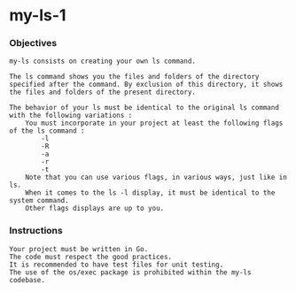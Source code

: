 # my-ls-1

### Objectives

    my-ls consists on creating your own ls command.

    The ls command shows you the files and folders of the directory specified after the command. By exclusion of this directory, it shows the files and folders of the present directory.

    The behavior of your ls must be identical to the original ls command with the following variations :
        You must incorporate in your project at least the following flags of the ls command :
            -l
            -R
            -a
            -r
            -t
        Note that you can use various flags, in various ways, just like in ls.
        When it comes to the ls -l display, it must be identical to the system command.
        Other flags displays are up to you.

### Instructions

    Your project must be written in Go.
    The code must respect the good practices.
    It is recommended to have test files for unit testing.
    The use of the os/exec package is prohibited within the my-ls codebase.

